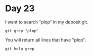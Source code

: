# Day 23

I want to search "plop" in my deposit git.

    git grep "plop"

You will return all lines that have "plop".

    git help grep
